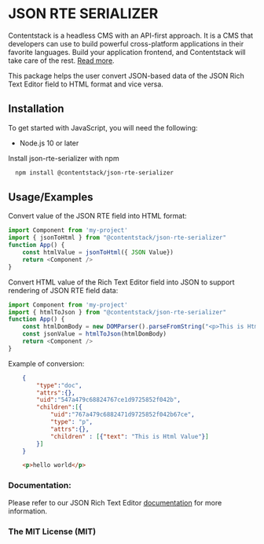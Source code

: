 # JSON RTE SERIALIZER
Contentstack is a headless CMS with an API-first approach. It is a CMS that developers can use to build powerful cross-platform applications in their favorite languages. Build your application frontend, and Contentstack will take care of the rest. [Read more](https://www.contentstack.com/docs/).

This package helps the user convert JSON-based data of the JSON Rich Text Editor field to HTML format and vice versa.


## Installation

To get started with JavaScript, you will need the following:

* Node.js 10 or later

Install json-rte-serializer with npm

```bash
  npm install @contentstack/json-rte-serializer
```

## Usage/Examples

Convert value of the JSON RTE field into HTML format:

```javascript
import Component from 'my-project'
import { jsonToHtml } from "@contentstack/json-rte-serializer"
function App() {
    const htmlValue = jsonToHtml({ JSON Value})
    return <Component />
}
```

Convert HTML value of the Rich Text Editor field into JSON to support rendering of JSON RTE field data:

```javascript
import Component from 'my-project'
import { htmlToJson } from "@contentstack/json-rte-serializer"
function App() {
    const htmlDomBody = new DOMParser().parseFromString("<p>This is Html Value</p>", 'text/html').body
    const jsonValue = htmlToJson(htmlDomBody)
    return <Component />
}
```

Example of conversion:
```JSON
    {
        "type":"doc",
        "attrs":{},
        "uid":"547a479c68824767ce1d9725852f042b",
        "children":[{
            "uid":"767a479c6882471d9725852f042b67ce",
            "type": "p",
            "attrs":{},
            "children" : [{"text": "This is Html Value"}]
        }]
    }
```

```HTML
    <p>hello world</p>
```

### Documentation:
Please refer to our JSON Rich Text Editor [documentation](https://www.contentstack.com/docs/developers/create-content-types/json-rich-text-editor/) for more information.

### The MIT License (MIT)
